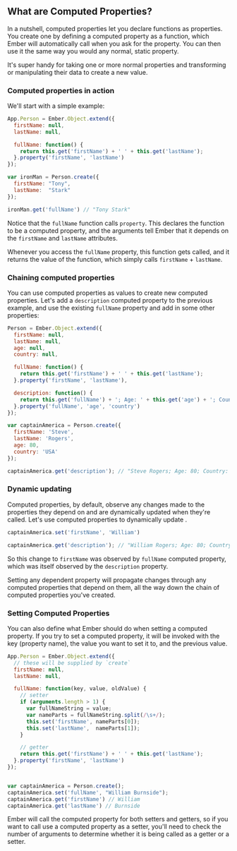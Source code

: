 ## What are Computed Properties?

In a nutshell, computed properties let you declare functions as properties. You create one by defining a computed property as a function, which Ember will automatically call when you ask for the property. You can then use it the same way you would any normal, static property.

It's super handy for taking one or more normal properties and transforming or manipulating their data to create a new value. 

### Computed properties in action

We'll start with a simple example:

```javascript
App.Person = Ember.Object.extend({
  firstName: null,
  lastName: null,

  fullName: function() {
    return this.get('firstName') + ' ' + this.get('lastName');
  }.property('firstName', 'lastName')
});

var ironMan = Person.create({
  firstName: "Tony",
  lastName:  "Stark"
});

ironMan.get('fullName') // "Tony Stark"
```
Notice that the `fullName` function calls `property`. This declares the function to be a computed property, and the arguments tell Ember that it depends on the `firstName` and `lastName` attributes.

Whenever you access the `fullName` property, this function gets called, and it returns the value of the function, which simply calls `firstName` + `lastName`.

### Chaining computed properties

You can use computed properties as values to create new computed properties. Let's add a `description` computed property to the previous example, and use the existing `fullName` property and add in some other properties:

```javascript
Person = Ember.Object.extend({
  firstName: null,
  lastName: null,
  age: null,
  country: null,

  fullName: function() {
    return this.get('firstName') + ' ' + this.get('lastName');
  }.property('firstName', 'lastName'),

  description: function() {
    return this.get('fullName') + '; Age: ' + this.get('age') + '; Country: ' + this.get('country');
  }.property('fullName', 'age', 'country')
});

var captainAmerica = Person.create({
  firstName: 'Steve',
  lastName: 'Rogers',
  age: 80,
  country: 'USA'
});

captainAmerica.get('description'); // "Steve Rogers; Age: 80; Country: USA"
```

### Dynamic updating

Computed properties, by default, observe any changes made to the properties they depend on and are dynamically updated when they're called. Let's use computed properties to dynamically update . 

```javascript
captainAmerica.set('firstName', 'William')

captainAmerica.get('description'); // "William Rogers; Age: 80; Country: USA"
```

So this change to `firstName` was observed by `fullName` computed property, which was itself observed by the `description` property.

Setting any dependent property will propagate changes through any computed properties that depend on them, all the way down the chain of computed properties you've created.

### Setting Computed Properties

You can also define what Ember should do when setting a computed property. If you try to set a computed property, it will be invoked with the key (property name), the value you want to set it to, and the previous value.

```javascript
App.Person = Ember.Object.extend({
  // these will be supplied by `create`
  firstName: null,
  lastName: null,

  fullName: function(key, value, oldValue) {
    // setter
    if (arguments.length > 1) {
      var fullNameString = value;
      var nameParts = fullNameString.split(/\s+/);
      this.set('firstName', nameParts[0]);
      this.set('lastName',  nameParts[1]);
    }

    // getter
    return this.get('firstName') + ' ' + this.get('lastName');
  }.property('firstName', 'lastName')
});


var captainAmerica = Person.create();
captainAmerica.set('fullName', "William Burnside");
captainAmerica.get('firstName') // William
captainAmerica.get('lastName') // Burnside
```

Ember will call the computed property for both setters and getters, so if you want to call use a computed property as a setter, you'll need to check the number of arguments to determine whether it is being called as a getter or a setter.
